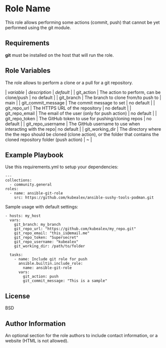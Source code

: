 Role Name
=========

This role allows performing some actions (commit, push) that cannot be yet performed using the git module.

Requirements
------------

**git** must be installed on the host that will run the role.

Role Variables
--------------

The role allows to perform a clone or a pull for a git repository.

| *variable* | *description* | *default* |
| git_action            | The action to perform, can be clone/push | no default |
| git_branch            | The branch to clone from/to push to | main |
| git_commit_message    | The commit message to set | no default |
| git_repo_url          | The HTTPS URL of the repository | no default |
| git_repo_email        | The email of the user (only for push action) | no default |
| git_repo_token        | The GitHub token to use for pushing/cloning repos | no default |
| git_repo_username     | The GitHub username to use when interacting with the repo| no default |
| git_working_dir       | The directory where the the repo should be cloned (clone action), or the folder that contains the cloned repository folder (push action) | ~ |


Example Playbook
----------------

Use this requirements.yml to setup your dependencies:

    ---
    collections:
      - community.general
    roles:
      - name: ansible-git-role
        src: https://github.com/kubealex/ansible-sushy-tools-podman.git

Sample usage with default settings:

    - hosts: my_host
      vars:
        git_branch: my_branch
        git_repo_url: "https://github.com/kubealex/my_repo.git"
        git_repo_email: "this_is@email.me"
        git_repo_token: "Supersecret"
        git_repo_username: "kubealex"
        git_working_dir: /path/to/folder

      tasks:
        - name: Include git role for push
          ansible.builtin.include_role:
            name: ansible-git-role
          vars:
            git_action: push
            git_commit_message: "This is a sample"


License
-------

BSD

Author Information
------------------

An optional section for the role authors to include contact information, or a website (HTML is not allowed).
